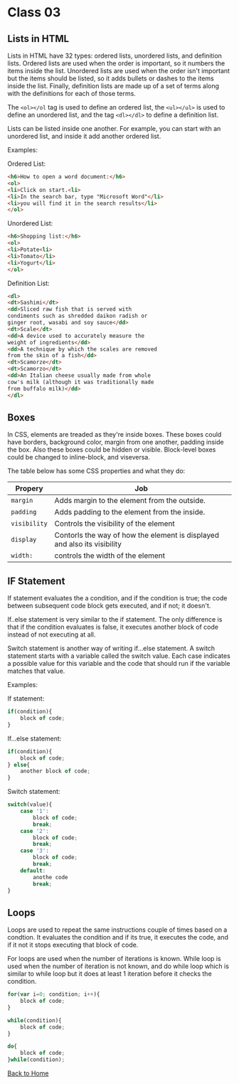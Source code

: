 # Class 03

## Lists in HTML

Lists in HTML have 32 types: ordered lists, unordered lists, and definition lists. Ordered lists are used when the order is important, so it numbers the items inside the list. Unordered lists are used when the order isn't important but the items should be listed, so it adds bullets or dashes to the items inside the list. Finally, definition lists are made up of a set of terms along with the
definitions for each of those terms.

The `<ol></ol` tag is used to define an ordered list, the `<ul></ul>` is used to define an unordered list, and the tag `<dl></dl>` to define a definition list.

Lists can be listed inside one another. For example, you can start with an unordered list, and inside it add another ordered list.

Examples:

Ordered List:

``` html
<h6>How to open a word document:</h6>
<ol>
<li>Click on start.<li>
<li>In the search bar, type "Microsoft Word"</li>
<li>you will find it in the search results</li>
</ol>


```

Unordered List:

``` html
<h6>Shopping list:</h6>
<ol>
<li>Potate<li>
<li>Tomato</li>
<li>Yogurt</li>
</ol>

```

Definition List:

``` html
<dl>
<dt>Sashimi</dt>
<dd>Sliced raw fish that is served with
condiments such as shredded daikon radish or
ginger root, wasabi and soy sauce</dd>
<dt>Scale</dt>
<dd>A device used to accurately measure the
weight of ingredients</dd>
<dd>A technique by which the scales are removed
from the skin of a fish</dd>
<dt>Scamorze</dt>
<dt>Scamorzo</dt>
<dd>An Italian cheese usually made from whole
cow's milk (although it was traditionally made
from buffalo milk)</dd>
</dl>

```

## Boxes

In CSS, elements are treaded as they're inside boxes. These boxes could have borders, background color, margin from one another, padding inside the box. Also these boxes could be hidden or visible. Block-level boxes could be changed to inline-block, and viseversa.

The table below has some CSS properties and what they do:

| Propery | Job |
|----|----|
| `margin` | Adds margin to the element from the outside. |
| `padding` | Adds padding to the element from the inside. |
| `visibility` | Controls the visibility of the element |
| `display` | Contorls the way of how the element is displayed and also its visibility |
| `width:` | controls the width of the element |

## IF Statement

If statement evaluates the a condition, and if the condition is true; the code between subsequent code block gets executed, and if not; it doesn't.

If..else statement is very similar to the if statement. The only difference is that if the condition evaluates is false, it executes another block of code instead of not executing at all.

Switch statement is another way of writing if...else statement. A switch statement starts with a variable called the switch value. Each case indicates a possible value for this variable and the code that should run if the variable matches that value.

Examples:

If statement:

```javascript
if(condition){
    block of code;
}
```

If...else statement:

```javascript
if(condition){
    block of code;
} else{
    another block of code;
}
```

Switch statement:

```javascript
switch(value){
    case '1':
        block of code;
        break;
    case '2':
        block of code;
        break;
    case '3':
        block of code;
        break;
    default:
        anothe code
        break;
}
```

## Loops

Loops are used to repeat the same instructions couple of times based on a condtion. It evaluates the condition and if its true, it executes the code, and if it not it stops executing that block of code.

For loops are used when the number of iterations is known. While loop is used when the number of iteration is not known, and do while loop which is similar to while loop but it does at least 1 iteration before it checks the condition.

```javascript
for(var i=0; condition; i++){
    block of code;
}
```

```javascript
while(condition){
    block of code;
}
```

```javascript
do{
    block of code;
}while(condition);
```

[Back to Home](README.md)
